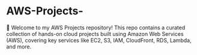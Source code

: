 # AWS-Projects-
🚀 Welcome to my AWS Projects repository! This repo contains a curated collection of hands-on cloud projects built using Amazon Web Services (AWS), covering key services like EC2, S3, IAM, CloudFront, RDS, Lambda, and more.
